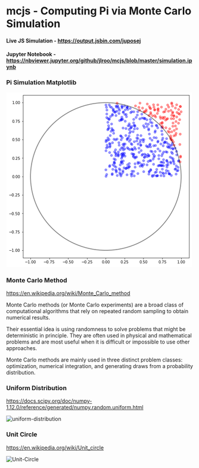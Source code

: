 # mcjs - Computing Pi via Monte Carlo Simulation

#### Live JS Simulation - <a href="https://output.jsbin.com/juposej" target="_blank">https://output.jsbin.com/juposej</a>
#### Jupyter Notebook - <a href="https://nbviewer.jupyter.org/github/jlroo/mcjs/blob/master/simulation.ipynb" target="_blank">https://nbviewer.jupyter.org/github/jlroo/mcjs/blob/master/simulation.ipynb</a>

### Pi Simulation Matplotlib 

![Pi Simulation](https://github.com/jlroo/mcjs/blob/master/pi_sim.png)

### Monte Carlo Method

https://en.wikipedia.org/wiki/Monte_Carlo_method

Monte Carlo methods (or Monte Carlo experiments) are a broad class of computational algorithms that rely on repeated random sampling to obtain numerical results. 

Their essential idea is using randomness to solve problems that might be deterministic in principle. They are often used in physical and mathematical problems and are most useful when it is difficult or impossible to use other approaches. 

Monte Carlo methods are mainly used in three distinct problem classes: optimization, numerical integration, and generating draws from a probability distribution.

### Uniform Distribution

https://docs.scipy.org/doc/numpy-1.12.0/reference/generated/numpy.random.uniform.html

![uniform-distribution](https://docs.scipy.org/doc/numpy-1.12.0/_images/numpy-random-uniform-1.png)

### Unit Circle

https://en.wikipedia.org/wiki/Unit_circle


![Unit-Circle](https://upload.wikimedia.org/wikipedia/commons/thumb/4/4c/Unit_circle_angles_color.svg/720px-Unit_circle_angles_color.svg.png)
